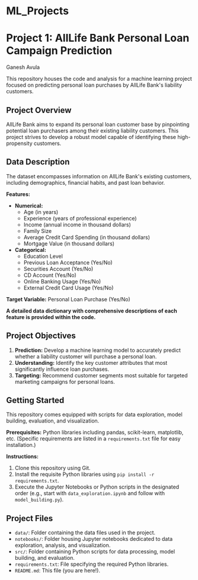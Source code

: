 # ML_Projects
# Project 1: AllLife Bank Personal Loan Campaign Prediction 
Ganesh Avula

This repository houses the code and analysis for a machine learning project focused on predicting personal loan purchases by AllLife Bank's liability customers.

## Project Overview

AllLife Bank aims to expand its personal loan customer base by pinpointing potential loan purchasers among their existing liability customers. This project strives to develop a robust model capable of identifying these high-propensity customers.

## Data Description

The dataset encompasses information on AllLife Bank's existing customers, including demographics, financial habits, and past loan behavior.

**Features:**

* **Numerical:**
    * Age (in years)
    * Experience (years of professional experience)
    * Income (annual income in thousand dollars)
    * Family Size
    * Average Credit Card Spending (in thousand dollars)
    * Mortgage Value (in thousand dollars)
* **Categorical:**
    * Education Level
    * Previous Loan Acceptance (Yes/No)
    * Securities Account (Yes/No)
    * CD Account (Yes/No)
    * Online Banking Usage (Yes/No)
    * External Credit Card Usage (Yes/No)

**Target Variable:** Personal Loan Purchase (Yes/No)

**A detailed data dictionary with comprehensive descriptions of each feature is provided within the code.**

## Project Objectives

1. **Prediction:** Develop a machine learning model to accurately predict whether a liability customer will purchase a personal loan.
2. **Understanding:** Identify the key customer attributes that most significantly influence loan purchases.
3. **Targeting:** Recommend customer segments most suitable for targeted marketing campaigns for personal loans.

## Getting Started

This repository comes equipped with scripts for data exploration, model building, evaluation, and visualization.

**Prerequisites:** Python libraries including pandas, scikit-learn, matplotlib, etc. (Specific requirements are listed in a `requirements.txt` file for easy installation.)

**Instructions:**

1. Clone this repository using Git.
2. Install the requisite Python libraries using `pip install -r requirements.txt`.
3. Execute the Jupyter Notebooks or Python scripts in the designated order (e.g., start with `data_exploration.ipynb` and follow with `model_building.py`).

## Project Files

* `data/`: Folder containing the data files used in the project.
* `notebooks/`: Folder housing Jupyter notebooks dedicated to data exploration, analysis, and visualization.
* `src/`: Folder containing Python scripts for data processing, model building, and evaluation.
* `requirements.txt`: File specifying the required Python libraries.
* `README.md`: This file (you are here!).



